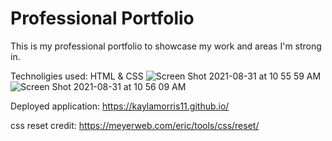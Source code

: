 # Professional Portfolio

This is my professional portfolio to showcase my work and areas I'm strong in.

Technoligies used: HTML & CSS
![Screen Shot 2021-08-31 at 10 55 59 AM](https://user-images.githubusercontent.com/78561316/131554637-854d93c3-dae0-4b7f-a885-1ec7ae04e3e4.png)
![Screen Shot 2021-08-31 at 10 56 09 AM](https://user-images.githubusercontent.com/78561316/131554645-69b6543e-a0c8-41a5-83a6-57631e118a60.png)

Deployed application: https://kaylamorris11.github.io/




css reset credit: https://meyerweb.com/eric/tools/css/reset/
